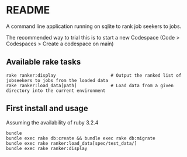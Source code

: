 # README

A command line application running on sqlite to rank job seekers to jobs.

The recommended way to trial this is to start a new Codespace (Code > Codespaces > Create a codespace on main)

## Available rake tasks

    rake ranker:display                     # Output the ranked list of jobseekers to jobs from the loaded data
    rake ranker:load_data[path]             # Load data from a given directory into the current environment

## First install and usage

Assuming the availability of ruby 3.2.4

    bundle
    bundle exec rake db:create && bundle exec rake db:migrate
    bundle exec rake ranker:load_data[spec/test_data/]
    bundle exec rake ranker:display